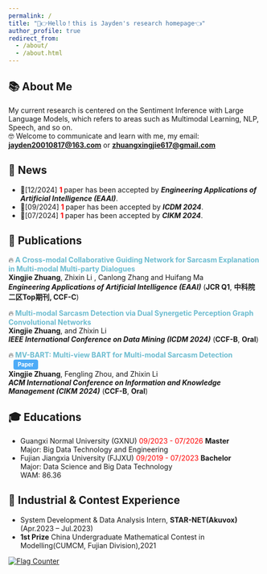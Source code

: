```yaml
---
permalink: /
title: "🤣👉Hello！this is Jayden's research homepage👈"
author_profile: true
redirect_from: 
  - /about/
  - /about.html
---
```

<style>
.page {
  width: calc(100% - 310px) !important;
  margin-left: 320px !important;
  padding-right: 20px !important;
}
.sidebar {
  width: 320px !important;
  position: fixed !important;
  padding-right: 20px !important;
}
#main {
  max-width: 1800px !important;
}
.page__content {
  padding-right: 0 !important;
}
@media (max-width: 1024px) {
  .page {
    width: 100% !important;
    margin-left: 0 !important;
  }
  .sidebar {
    position: relative !important;
    width: 100% !important;
  }
}
  .btn--primary {
    background-color: #4dabf7;  /* 浅蓝色背景 */
    color: #fff;
    padding: 0.25em 0.75em;
    border-radius: 4px;
    display: inline-block;
    font-size: 0.8em;
    text-decoration: none !important;  /* 强制移除下划线 */
    margin-left: 10px;
    transition: background-color 0.3s ease;
    border: none;
}

.btn--primary:hover {
    background-color: #339af0;  /* 悬停时稍深一点的蓝色 */
    text-decoration: none !important;
    color: #fff;
}

/* 确保链接没有下划线 */
.page__content a {
    text-decoration: none !important;
}
</style>
## 📚 About Me

My current research is centered on the Sentiment Inference with Large Language Models, which refers to areas such as Multimodal Learning, NLP, Speech, and so on. \
🤓 Welcome to communicate and learn with me, my email: **jayden20010817@163.com** or **zhuangxingjie617@gmail.com**

## 📣 News
* 🎉[12/2024] <font color='red'><b> 1 </b></font> paper has been accepted by  _**Engineering Applications of Artificial Intelligence (EAAI)**_.
* 🎉[09/2024] <font color='red'><b> 1 </b></font> paper has been accepted by  _**ICDM 2024**_.
* 🎉[07/2024] <font color='red'><b> 1 </b></font> paper has been accepted by  _**CIKM 2024**_.


## 📝 Publications
🔥<font color='#6CBCD0'><b> A Cross-modal Collaborative Guiding Network for Sarcasm Explanation in Multi-modal Multi-party Dialogues </b></font>\
  **Xingjie Zhuang**, Zhixin Li , Canlong Zhang and Huifang Ma\
  _**Engineering Applications of Artificial Intelligence (EAAI)**_ (**JCR Q1**, **中科院二区Top期刊, CCF-C**)
  
🔥<font color='#6CBCD0'><b> Multi-modal Sarcasm Detection via Dual Synergetic Perception Graph Convolutional Networks </b></font> \
  **Xingjie Zhuang**, and Zhixin Li \
  _**IEEE International Conference on Data Mining (ICDM 2024)**_ (**CCF-B**, **Oral**)
  
🔥<font color='#6CBCD0'><b> MV-BART: Multi-view BART for Multi-modal Sarcasm Detection </b></font>
<a href="https://dl.acm.org/doi/10.1145/3627673.3679570" class="btn btn--primary btn--small">**Paper**</a>\
  **Xingjie Zhuang**, Fengling Zhou, and Zhixin Li \
   _**ACM International Conference on Information and Knowledge Management (CIKM 2024)**_ (**CCF-B**, **Oral**)

## 🎓 Educations

* Guangxi Normal University (GXNU) <font color='red'> 09/2023 - 07/2026 </font> **Master** \
  Major: Big Data Technology and Engineering
* Fujian Jiangxia University (FJJXU) <font color='red'> 09/2019 - 07/2023 </font> **Bachelor** \
  Major: Data Science and Big Data Technology \
  WAM: 86.36

## 💼 Industrial & Contest Experience
* System Development & Data Analysis Intern, **STAR-NET(Akuvox)** (Apr.2023 – Jul.2023) 
* **1st Prize** China Undergraduate Mathematical Contest in Modelling(CUMCM, Fujian Division),2021



<a href="https://info.flagcounter.com/KHH5"><img src="https://s01.flagcounter.com/map/KHH5/size_m/txt_000000/border_CCCCCC/pageviews_0/viewers_3/flags_0/" alt="Flag Counter" border="0"></a>
